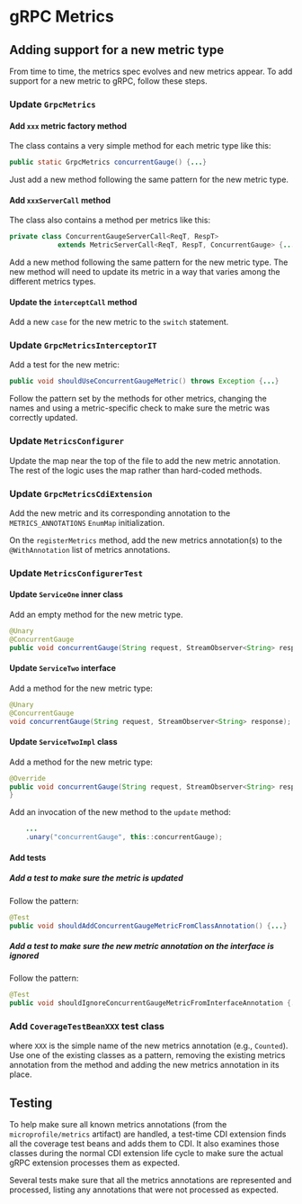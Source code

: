 # gRPC Metrics

## Adding support for a new metric type
From time to time, the metrics spec evolves and new metrics appear. 
To add support for a new metric to gRPC, follow these steps.

### Update `GrpcMetrics`
#### Add `xxx` metric factory method
The class contains a very simple method for each metric type like this:
```java
public static GrpcMetrics concurrentGauge() {...}
```
Just add a new method following the same pattern for the new metric type.

#### Add `xxxServerCall` method
The class also contains a method per metrics like this:
```java
private class ConcurrentGaugeServerCall<ReqT, RespT>
            extends MetricServerCall<ReqT, RespT, ConcurrentGauge> {...}
```
Add a new method following the same pattern for the new metric type. The new method will need to 
update its metric in a way that varies among the different metrics types. 

#### Update the `interceptCall` method
Add a new `case` for the new metric to the `switch` statement. 

### Update `GrpcMetricsInterceptorIT`
Add a test for the new metric:
```java
public void shouldUseConcurrentGaugeMetric() throws Exception {...}
```
Follow the pattern set by the methods for other metrics, changing the names and using a 
metric-specific check to make sure the metric was correctly updated.
### Update `MetricsConfigurer`
Update the map near the top of the file to add the new metric annotation. 
The rest of the logic uses the map rather than hard-coded methods.

### Update `GrpcMetricsCdiExtension`

Add the new metric and its corresponding annotation to the `METRICS_ANNOTATIONS` `EnumMap` 
initialization.

On the `registerMetrics` method, add the new metrics annotation(s) to the `@WithAnnotation` list of 
metrics 
annotations.

### Update `MetricsConfigurerTest`
#### Update `ServiceOne` inner class
Add an empty method for the new metric type.
```java
@Unary
@ConcurrentGauge
public void concurrentGauge(String request, StreamObserver<String> response) {}
```

#### Update `ServiceTwo` interface
Add a method for the new metric type:
```java
@Unary
@ConcurrentGauge
void concurrentGauge(String request, StreamObserver<String> response);
```

#### Update `ServiceTwoImpl` class
Add a method for the new metric type:
```java
@Override
public void concurrentGauge(String request, StreamObserver<String> response) {
}
```

Add an invocation of the new method to the `update` method:
```java
    ...
    .unary("concurrentGauge", this::concurrentGauge);
```
#### Add tests
##### Add a test to make sure the metric is updated

Follow the pattern:
```java
@Test
public void shouldAddConcurrentGaugeMetricFromClassAnnotation() {...}
```
##### Add a test to make sure the new metric annotation on the interface is ignored

Follow the pattern:
```java
@Test
public void shouldIgnoreConcurrentGaugeMetricFromInterfaceAnnotation {...}
```
### Add `CoverageTestBeanXXX` test class
where `XXX` is the simple name of the new metrics annotation (e.g., `Counted`).
Use one of the existing classes as a pattern, removing the existing metrics annotation from the 
method and adding the new metrics annotation in its place.

## Testing
To help make sure all known metrics annotations (from the `microprofile/metrics` artifact) are 
handled, a test-time CDI extension finds all the coverage test beans and adds them to CDI. 
It also examines those classes during the normal CDI extension life cycle to make sure the 
actual gRPC extension processes them as expected.

Several tests make sure that all the metrics annotations are represented and processed, listing any annotations that were not processed as expected.

